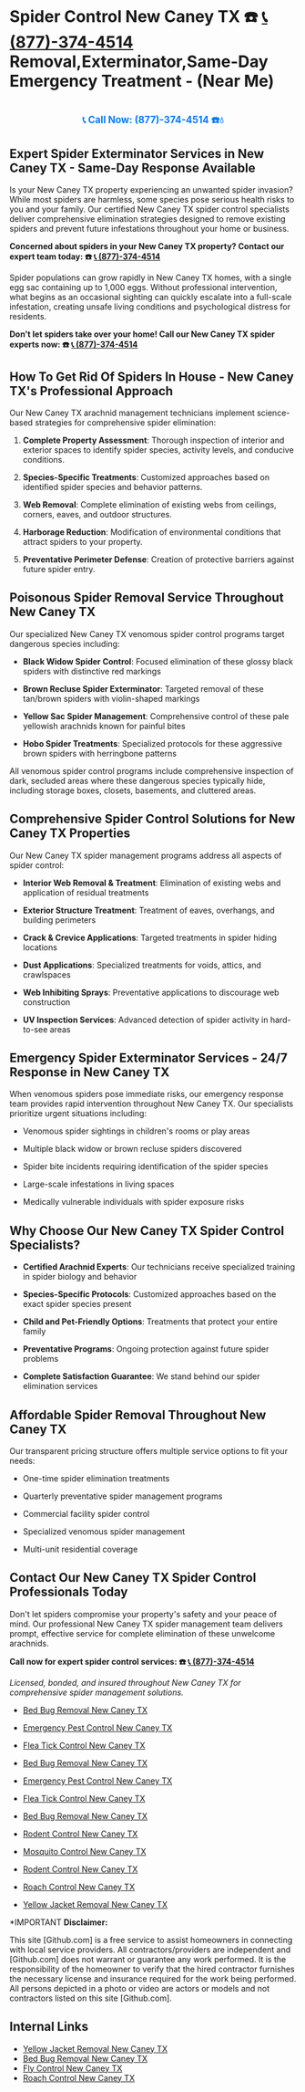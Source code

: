 # Spider Control New Caney TX ☎️ [📞 (877)-374-4514](https://pest-control-4514.netlify.app) Removal,Exterminator,Same-Day Emergency Treatment - (Near Me)
# 

<p align="center" style="font-size: 1.2em; font-weight: bold; margin: 20px 0;">
  <a href="https://pest-control-4514.netlify.app" target="_blank" style="color: #007BFF; text-decoration: none;">📞 Call Now: (877)-374-4514 ☎️💧</a>
</p>

## Expert Spider Exterminator Services in New Caney TX - Same-Day Response Available

Is your New Caney TX property experiencing an unwanted spider invasion? While most spiders are harmless, some species pose serious health risks to you and your family. Our certified New Caney TX spider control specialists deliver comprehensive elimination strategies designed to remove existing spiders and prevent future infestations throughout your home or business.

**Concerned about spiders in your New Caney TX property? Contact our expert team today: ☎️ [📞 (877)-374-4514](https://pest-control-4514.netlify.app)**

Spider populations can grow rapidly in New Caney TX homes, with a single egg sac containing up to 1,000 eggs. Without professional intervention, what begins as an occasional sighting can quickly escalate into a full-scale infestation, creating unsafe living conditions and psychological distress for residents.

**Don't let spiders take over your home! Call our New Caney TX spider experts now: ☎️ [📞 (877)-374-4514](https://pest-control-4514.netlify.app)**

## How To Get Rid Of Spiders In House - New Caney TX's Professional Approach

Our New Caney TX arachnid management technicians implement science-based strategies for comprehensive spider elimination:

1. **Complete Property Assessment**: Thorough inspection of interior and exterior spaces to identify spider species, activity levels, and conducive conditions.

2. **Species-Specific Treatments**: Customized approaches based on identified spider species and behavior patterns.

3. **Web Removal**: Complete elimination of existing webs from ceilings, corners, eaves, and outdoor structures.

4. **Harborage Reduction**: Modification of environmental conditions that attract spiders to your property.

5. **Preventative Perimeter Defense**: Creation of protective barriers against future spider entry.

## Poisonous Spider Removal Service Throughout New Caney TX

Our specialized New Caney TX venomous spider control programs target dangerous species including:

- **Black Widow Spider Control**: Focused elimination of these glossy black spiders with distinctive red markings

- **Brown Recluse Spider Exterminator**: Targeted removal of these tan/brown spiders with violin-shaped markings

- **Yellow Sac Spider Management**: Comprehensive control of these pale yellowish arachnids known for painful bites

- **Hobo Spider Treatments**: Specialized protocols for these aggressive brown spiders with herringbone patterns

All venomous spider control programs include comprehensive inspection of dark, secluded areas where these dangerous species typically hide, including storage boxes, closets, basements, and cluttered areas.

## Comprehensive Spider Control Solutions for New Caney TX Properties

Our New Caney TX spider management programs address all aspects of spider control:

- **Interior Web Removal & Treatment**: Elimination of existing webs and application of residual treatments

- **Exterior Structure Treatment**: Treatment of eaves, overhangs, and building perimeters

- **Crack & Crevice Applications**: Targeted treatments in spider hiding locations

- **Dust Applications**: Specialized treatments for voids, attics, and crawlspaces

- **Web Inhibiting Sprays**: Preventative applications to discourage web construction

- **UV Inspection Services**: Advanced detection of spider activity in hard-to-see areas

## Emergency Spider Exterminator Services - 24/7 Response in New Caney TX

When venomous spiders pose immediate risks, our emergency response team provides rapid intervention throughout New Caney TX. Our specialists prioritize urgent situations including:

- Venomous spider sightings in children's rooms or play areas

- Multiple black widow or brown recluse spiders discovered

- Spider bite incidents requiring identification of the spider species

- Large-scale infestations in living spaces

- Medically vulnerable individuals with spider exposure risks

## Why Choose Our New Caney TX Spider Control Specialists?

- **Certified Arachnid Experts**: Our technicians receive specialized training in spider biology and behavior

- **Species-Specific Protocols**: Customized approaches based on the exact spider species present

- **Child and Pet-Friendly Options**: Treatments that protect your entire family

- **Preventative Programs**: Ongoing protection against future spider problems

- **Complete Satisfaction Guarantee**: We stand behind our spider elimination services

## Affordable Spider Removal Throughout New Caney TX

Our transparent pricing structure offers multiple service options to fit your needs:

- One-time spider elimination treatments

- Quarterly preventative spider management programs

- Commercial facility spider control

- Specialized venomous spider management

- Multi-unit residential coverage

## Contact Our New Caney TX Spider Control Professionals Today

Don't let spiders compromise your property's safety and your peace of mind. Our professional New Caney TX spider management team delivers prompt, effective service for complete elimination of these unwelcome arachnids.

**Call now for expert spider control services: ☎️ [📞 (877)-374-4514](https://pest-control-4514.netlify.app)**

*Licensed, bonded, and insured throughout New Caney TX for comprehensive spider management solutions.*


- [Bed Bug Removal New Caney TX](https://github.com/allyoucaneatsushiin/plumbing-texas/blob/main/Bed-Bug-Removal-New-Caney-TX-877-374-4514-Exterminator-Same-Day-Emergency-Treatment-Near-Me.md)
- [Emergency Pest Control New Caney TX](https://github.com/allyoucaneatsushiin/plumbing-texas/blob/main/Emergency-Pest-Control-New-Caney-TX-877-374-4514-24-7-Fast-Response-Near-Me.md)
- [Flea Tick Control New Caney TX](https://github.com/allyoucaneatsushiin/plumbing-texas/blob/main/Flea-Tick-Control-New-Caney-TX-877-374-4514-Removal-Exterminator-Same-Day-Emergency-Treatment-Near-Me.md)


- [Bed Bug Removal New Caney TX](https://github.com/allyoucaneatsushiin/plumbing-texas/blob/main/Bed-Bug-Removal-New-Caney-TX-877-374-4514-Exterminator-Same-Day-Emergency-Treatment-Near-Me.md)
- [Emergency Pest Control New Caney TX](https://github.com/allyoucaneatsushiin/plumbing-texas/blob/main/Emergency-Pest-Control-New-Caney-TX-877-374-4514-24-7-Fast-Response-Near-Me.md)
- [Flea Tick Control New Caney TX](https://github.com/allyoucaneatsushiin/plumbing-texas/blob/main/Flea-Tick-Control-New-Caney-TX-877-374-4514-Removal-Exterminator-Same-Day-Emergency-Treatment-Near-Me.md)


- [Bed Bug Removal New Caney TX](https://github.com/allyoucaneatsushiin/plumbing-texas/blob/main/Bed-Bug-Removal-New-Caney-TX-877-374-4514-Exterminator-Same-Day-Emergency-Treatment-Near-Me.md)
- [Rodent Control New Caney TX](https://github.com/allyoucaneatsushiin/plumbing-texas/blob/main/Rodent-Control-New-Caney-TX-877-374-4514-Rat-Removal-Exterminator-Same-Day-Emergency-Treatment-Near-Me.md)
- [Mosquito Control New Caney TX](https://github.com/allyoucaneatsushiin/plumbing-texas/blob/main/Mosquito-Control-New-Caney-TX-877-374-4514-Exterminator-Same-Day-Emergency-Treatment-Near-Me.md)


- [Rodent Control New Caney TX](https://github.com/allyoucaneatsushiin/plumbing-texas/blob/main/Rodent-Control-New-Caney-TX-877-374-4514-Rat-Removal-Exterminator-Same-Day-Emergency-Treatment-Near-Me.md)
- [Roach Control New Caney TX](https://github.com/allyoucaneatsushiin/plumbing-texas/blob/main/Roach-Control-New-Caney-TX-877-374-4514-Removal-Exterminator-Same-Day-Emergency-Treatment-Near-Me.md)
- [Yellow Jacket Removal New Caney TX](https://github.com/allyoucaneatsushiin/plumbing-texas/blob/main/Yellow-Jacket-Removal-New-Caney-TX-877-374-4514-Exterminator-Same-Day-Emergency-Treatment-Near-Me.md)


*IMPORTANT **Disclaimer:**  

This site [Github.com] is a free service to assist homeowners in connecting with local service providers. All contractors/providers are independent and [Github.com] does not warrant or guarantee any work performed. It is the responsibility of the homeowner to verify that the hired contractor furnishes the necessary license and insurance required for the work being performed. All persons depicted in a photo or video are actors or models and not contractors listed on this site [Github.com].


## Internal Links
- [Yellow Jacket Removal New Caney TX](https://github.com/allyoucaneatsushiin/plumbing-texas/blob/main/Yellow-Jacket-Removal-New-Caney-TX-877-374-4514-Exterminator-Same-Day-Emergency-Treatment-Near-Me.md)
- [Bed Bug Removal New Caney TX](https://github.com/allyoucaneatsushiin/plumbing-texas/blob/main/Bed-Bug-Removal-New-Caney-TX-877-374-4514-Exterminator-Same-Day-Emergency-Treatment-Near-Me.md)
- [Fly Control New Caney TX](https://github.com/allyoucaneatsushiin/plumbing-texas/blob/main/Fly-Control-New-Caney-TX-877-374-4514-Prevention-Same-Day-Emergency-Treatment-Near-Me.md)
- [Roach Control New Caney TX](https://github.com/allyoucaneatsushiin/plumbing-texas/blob/main/Roach-Control-New-Caney-TX-877-374-4514-Removal-Exterminator-Same-Day-Emergency-Treatment-Near-Me.md)
